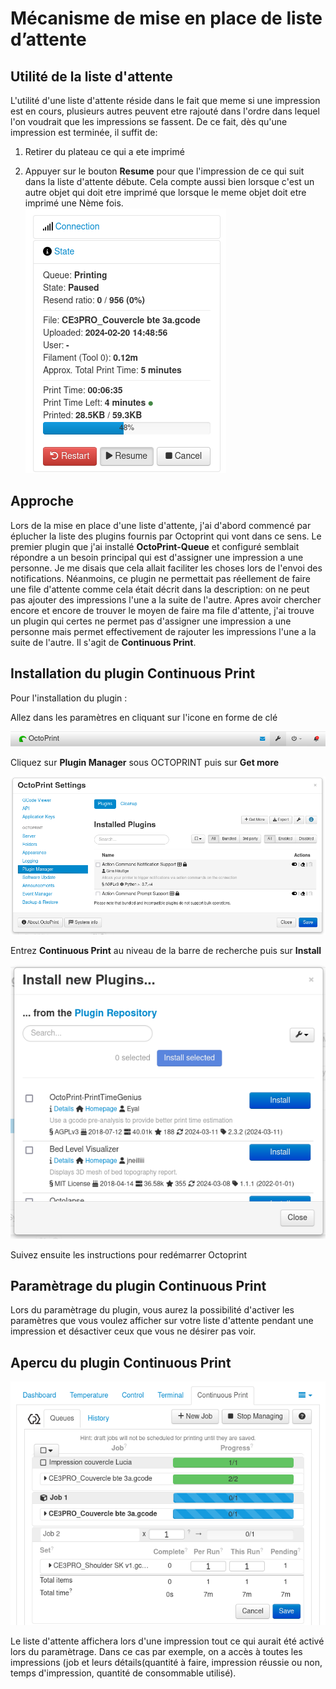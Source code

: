 # Mécanisme de mise en place de liste d’attente

## Utilité de la liste d'attente

L'utilité d'une liste d'attente réside dans le fait que meme si une impression est en cours, plusieurs autres peuvent etre rajouté dans l'ordre dans lequel l'on voudrait que les impressions se fassent. De ce fait, dès qu'une impression est terminée, il suffit de:

1. Retirer du plateau ce qui a ete imprimé

2. Appuyer sur le bouton **Resume** pour que l'impression de ce qui suit dans la liste d'attente débute. Cela compte aussi bien lorsque c'est un autre objet qui doit etre imprimé que lorsque le meme objet doit etre imprimé une Nème fois.
![Imager](assets/caracteristiques.png)

## Approche

Lors de la mise en place d'une liste d'attente, j'ai d'abord commencé par éplucher la liste des plugins fournis par Octoprint qui vont dans ce sens. Le premier plugin que j'ai installé **OctoPrint-Queue** et configuré semblait répondre a un besoin principal qui est d'assigner une impression a une personne. Je me disais que cela allait faciliter les choses lors de l'envoi des notifications. Néanmoins, ce plugin ne permettait pas réellement de faire une file d'attente comme cela était décrit dans la description: on ne peut pas ajouter des impressions l'une a la suite de l'autre.
Apres avoir chercher encore et encore de trouver le moyen de faire ma file d'attente, j'ai trouve un plugin qui certes ne permet pas d'assigner une impression a une personne mais permet effectivement de rajouter les impressions l'une a la suite de l'autre. Il s'agit de **Continuous Print**.

## Installation du plugin Continuous Print

Pour l'installation du plugin : 

Allez dans les paramètres en cliquant sur l'icone en forme de clé

![parametres](assets/parametres.png)

Cliquez sur **Plugin Manager** sous OCTOPRINT puis sur **Get more**

![manager](assets/manager.png)

Entrez **Continuous Print** au niveau de la barre de recherche puis sur **Install**

![installation](assets/installation.png)

Suivez ensuite les instructions pour redémarrer Octoprint

## Paramètrage du plugin Continuous Print

Lors du paramètrage du plugin, vous aurez la possibilité d'activer les paramètres que vous voulez afficher sur votre liste d'attente pendant une impression et désactiver ceux que vous ne désirer pas voir.

## Apercu du plugin Continuous Print

![installation](assets/continuous.png)

Le liste d'attente affichera lors d'une impression tout ce qui aurait été activé lors du paramètrage. Dans ce cas par exemple, on a accès à toutes les impressions (job et leurs détails(quantité à faire, impression réussie ou non, temps d'impression, quantité de consommable utilisé).
